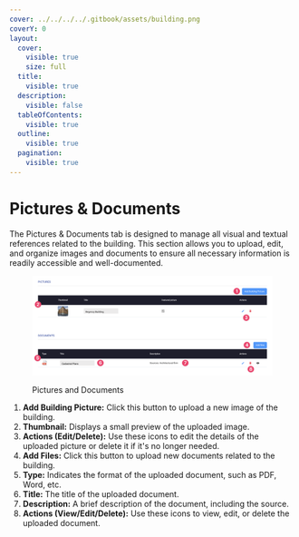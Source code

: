 ```yaml
---
cover: ../../../../.gitbook/assets/building.png
coverY: 0
layout:
  cover:
    visible: true
    size: full
  title:
    visible: true
  description:
    visible: false
  tableOfContents:
    visible: true
  outline:
    visible: true
  pagination:
    visible: true
---
```


# Pictures & Documents

The Pictures & Documents tab is designed to manage all visual and textual references related to the building. This section allows you to upload, edit, and organize images and documents to ensure all necessary information is readily accessible and well-documented.

<figure><img src="../../../../.gitbook/assets/CleanShot 2024-05-23 at 09.07.20@2x.png" alt=""><figcaption><p>Pictures and Documents</p></figcaption></figure>

1. **Add Building Picture:** Click this button to upload a new image of the building.
2. **Thumbnail:** Displays a small preview of the uploaded image.
3. **Actions (Edit/Delete):** Use these icons to edit the details of the uploaded picture or delete it if it's no longer needed.
4. **Add Files:** Click this button to upload new documents related to the building.
5. **Type:** Indicates the format of the uploaded document, such as PDF, Word, etc.
6. **Title:** The title of the uploaded document.
7. **Description:** A brief description of the document, including the source.
8. **Actions (View/Edit/Delete):** Use these icons to view, edit, or delete the uploaded document.
